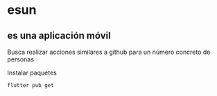 # esun

## es una aplicación móvil 

Busca realizar acciones similares a github
para un número concreto de personas

Instalar paquetes
```
flutter pub get
```